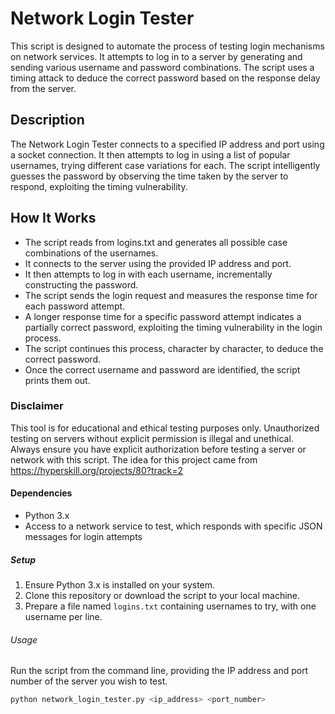 # Network Login Tester

This script is designed to automate the process of testing login mechanisms on network services. It attempts to log in to a server by generating and sending various username and password combinations. The script uses a timing attack to deduce the correct password based on the response delay from the server.

## Description

The Network Login Tester connects to a specified IP address and port using a socket connection. It then attempts to log in using a list of popular usernames, trying different case variations for each. The script intelligently guesses the password by observing the time taken by the server to respond, exploiting the timing vulnerability.

## How It Works
- The script reads from logins.txt and generates all possible case combinations of the usernames.
- It connects to the server using the provided IP address and port.
- It then attempts to log in with each username, incrementally constructing the password.
- The script sends the login request and measures the response time for each password attempt.
- A longer response time for a specific password attempt indicates a partially correct password, exploiting the timing vulnerability in the login process.
- The script continues this process, character by character, to deduce the correct password.
- Once the correct username and password are identified, the script prints them out.

### Disclaimer
This tool is for educational and ethical testing purposes only. 
Unauthorized testing on servers without explicit permission is illegal and unethical. 
Always ensure you have explicit authorization before testing a server or network with this script.
The idea for this project came from https://hyperskill.org/projects/80?track=2
#### Dependencies

- Python 3.x
- Access to a network service to test, which responds with specific JSON messages for login attempts

##### Setup

1. Ensure Python 3.x is installed on your system.
2. Clone this repository or download the script to your local machine.
3. Prepare a file named `logins.txt` containing usernames to try, with one username per line.

###### Usage

Run the script from the command line, providing the IP address and port number of the server you wish to test.

```bash
python network_login_tester.py <ip_address> <port_number>
